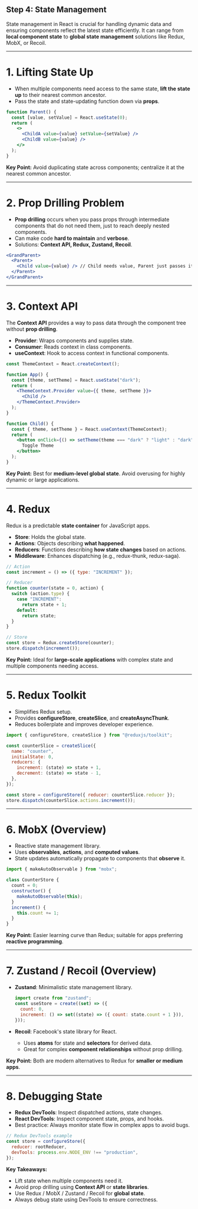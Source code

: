 ## Step 4: State Management

State management in React is crucial for handling dynamic data and ensuring components reflect the latest state efficiently. It can range from **local component state** to **global state management** solutions like Redux, MobX, or Recoil.

---

# 1. Lifting State Up

- When multiple components need access to the same state, **lift the state up** to their nearest common ancestor.
- Pass the state and state-updating function down via **props**.

```jsx
function Parent() {
  const [value, setValue] = React.useState(0);
  return (
    <>
      <ChildA value={value} setValue={setValue} />
      <ChildB value={value} />
    </>
  );
}
```

**Key Point:** Avoid duplicating state across components; centralize it at the nearest common ancestor.

---

# 2. Prop Drilling Problem

- **Prop drilling** occurs when you pass props through intermediate components that do not need them, just to reach deeply nested components.
- Can make code **hard to maintain** and **verbose**.
- Solutions: **Context API, Redux, Zustand, Recoil**.

```jsx
<GrandParent>
  <Parent>
    <Child value={value} /> // Child needs value, Parent just passes it
  </Parent>
</GrandParent>
```

---

# 3. Context API

The **Context API** provides a way to pass data through the component tree without **prop drilling**.

- **Provider**: Wraps components and supplies state.
- **Consumer**: Reads context in class components.
- **useContext**: Hook to access context in functional components.

```jsx
const ThemeContext = React.createContext();

function App() {
  const [theme, setTheme] = React.useState("dark");
  return (
    <ThemeContext.Provider value={{ theme, setTheme }}>
      <Child />
    </ThemeContext.Provider>
  );
}

function Child() {
  const { theme, setTheme } = React.useContext(ThemeContext);
  return (
    <button onClick={() => setTheme(theme === "dark" ? "light" : "dark")}>
      Toggle Theme
    </button>
  );
}
```

**Key Point:** Best for **medium-level global state**. Avoid overusing for highly dynamic or large applications.

---

# 4. Redux

Redux is a predictable **state container** for JavaScript apps.

- **Store**: Holds the global state.
- **Actions**: Objects describing **what happened**.
- **Reducers**: Functions describing **how state changes** based on actions.
- **Middleware**: Enhances dispatching (e.g., redux-thunk, redux-saga).

```jsx
// Action
const increment = () => ({ type: "INCREMENT" });

// Reducer
function counter(state = 0, action) {
  switch (action.type) {
    case "INCREMENT":
      return state + 1;
    default:
      return state;
  }
}

// Store
const store = Redux.createStore(counter);
store.dispatch(increment());
```

**Key Point:** Ideal for **large-scale applications** with complex state and multiple components needing access.

---

# 5. Redux Toolkit

- Simplifies Redux setup.
- Provides **configureStore**, **createSlice**, and **createAsyncThunk**.
- Reduces boilerplate and improves developer experience.

```jsx
import { configureStore, createSlice } from "@reduxjs/toolkit";

const counterSlice = createSlice({
  name: "counter",
  initialState: 0,
  reducers: {
    increment: (state) => state + 1,
    decrement: (state) => state - 1,
  },
});

const store = configureStore({ reducer: counterSlice.reducer });
store.dispatch(counterSlice.actions.increment());
```

---

# 6. MobX (Overview)

- Reactive state management library.
- Uses **observables**, **actions**, and **computed values**.
- State updates automatically propagate to components that **observe** it.

```jsx
import { makeAutoObservable } from "mobx";

class CounterStore {
  count = 0;
  constructor() {
    makeAutoObservable(this);
  }
  increment() {
    this.count += 1;
  }
}
```

**Key Point:** Easier learning curve than Redux; suitable for apps preferring **reactive programming**.

---

# 7. Zustand / Recoil (Overview)

- **Zustand**: Minimalistic state management library.

  ```jsx
  import create from "zustand";
  const useStore = create((set) => ({
    count: 0,
    increment: () => set((state) => ({ count: state.count + 1 })),
  }));
  ```

- **Recoil**: Facebook's state library for React.

  - Uses **atoms** for state and **selectors** for derived data.
  - Great for complex **component relationships** without prop drilling.

**Key Point:** Both are modern alternatives to Redux for **smaller or medium apps**.

---

# 8. Debugging State

- **Redux DevTools**: Inspect dispatched actions, state changes.
- **React DevTools**: Inspect component state, props, and hooks.
- Best practice: Always monitor state flow in complex apps to avoid bugs.

```jsx
// Redux DevTools example
const store = configureStore({
  reducer: rootReducer,
  devTools: process.env.NODE_ENV !== "production",
});
```

**Key Takeaways:**

- Lift state when multiple components need it.
- Avoid prop drilling using **Context API** or **state libraries**.
- Use Redux / MobX / Zustand / Recoil for **global state**.
- Always debug state using DevTools to ensure correctness.

